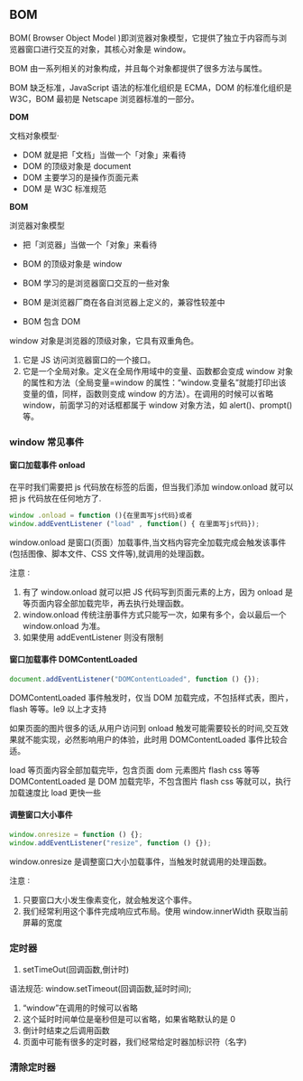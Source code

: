 ## BOM

BOM( Browser Object Model )即浏览器对象模型，它提供了独立于内容而与浏览器窗口进行交互的对象，其核心对象是 window。

BOM 由一系列相关的对象构成，并且每个对象都提供了很多方法与属性。

BOM 缺乏标准，JavaScript 语法的标准化组织是 ECMA，DOM 的标准化组织是 W3C，BOM 最初是 Netscape 浏览器标准的一部分。

<strong>DOM</strong>

文档对象模型·

- DOM 就是把「文档」当做一个「对象」来看待
- DOM 的顶级对象是 document
- DOM 主要学习的是操作页面元素
- DOM 是 W3C 标准规范

<strong>BOM</strong>

浏览器对象模型

- 把「浏览器」当做一个「对象」来看待

- BOM 的顶级对象是 window
- BOM 学习的是浏览器窗口交互的一些对象
- BOM 是浏览器厂商在各自浏览器上定义的，兼容性较差中
- BOM 包含 DOM

window 对象是浏览器的顶级对象，它具有双重角色。

1. 它是 JS 访问浏览器窗口的一个接口。
2. 它是一个全局对象。定义在全局作用域中的变量、函数都会变成 window 对象的属性和方法（全局变量=window 的属性：“window.变量名”就能打印出该变量的值，同样，函数则变成 window 的方法）。在调用的时候可以省略 window，前面学习的对话框都属于 window 对象方法，如 alert()、prompt()等。

### window 常见事件

#### 窗口加载事件 onload

在平时我们需要把 js 代码放在标签的后面，但当我们添加 window.onload 就可以把 js 代码放在任何地方了.

```javascript
window .onload = function (){在里面写js代码}或者
window.addEventListener ("load" , function() { 在里面写js代码});
```

window.onload 是窗口(页面）加载事件,当文档内容完全加载完成会触发该事件(包括图像、脚本文件、CSS 文件等),就调用的处理函数。

注意 ∶

1. 有了 window.onload 就可以把 JS 代码写到页面元素的上方，因为 onload 是等页面内容全部加载完毕，再去执行处理函数。
2. window.onload 传统注册事件方式只能写一次，如果有多个，会以最后一个 window.onload 为准。
3. 如果使用 addEventListener 则没有限制

#### 窗口加载事件 DOMContentLoaded

```javascript
document.addEventListener("DOMContentLoaded", function () {});
```

DOMContentLoaded 事件触发时，仅当 DOM 加载完成，不包括样式表，图片，flash 等等。le9 以上才支持

如果页面的图片很多的话,从用户访问到 onload 触发可能需要较长的时间,交互效果就不能实现，必然影响用户的体验，此时用 DOMContentLoaded 事件比较合适。

load 等页面内容全部加载完毕，包含页面 dom 元素图片 flash css 等等
DOMContentLoaded 是 DOM 加载完毕，不包含图片 flash css 等就可以，执行加载速度比 load 更快一些

#### 调整窗口大小事件

```javascript
window.onresize = function () {};
window.addEventListener("resize", function () {});
```

window.onresize 是调整窗口大小加载事件，当触发时就调用的处理函数。

注意 ∶

1. 只要窗口大小发生像素变化，就会触发这个事件。
2. 我们经常利用这个事件完成响应式布局。使用 window.innerWidth 获取当前屏幕的宽度

### 定时器

1. setTimeOut(回调函数,倒计时)

语法规范: window.setTimeout(回调函数,延时时间);

1. “window”在调用的时候可以省略
2. 这个延时时间单位是毫秒但是可以省略，如果省略默认的是 0
3. 倒计时结束之后调用函数
4. 页面中可能有很多的定时器，我们经常给定时器加标识符（名字)

### 清除定时器

